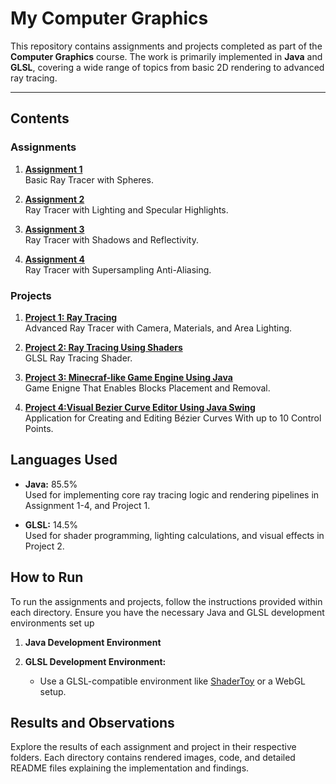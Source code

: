 # My Computer Graphics

This repository contains assignments and projects completed as part of the **Computer Graphics** course. The work is primarily implemented in **Java** and **GLSL**, covering a wide range of topics from basic 2D rendering to advanced ray tracing.

---

## Contents

### Assignments
1. **[Assignment 1](Assignment_1/README.MD)**  
   Basic Ray Tracer with Spheres.

2. **[Assignment 2](Assignment_2/READMEMD)**  
   Ray Tracer with Lighting and Specular Highlights.

3. **[Assignment 3](Assignment_3/README.MD)**  
   Ray Tracer with Shadows and Reflectivity.

4. **[Assignment 4](Assignment_4/README.MD)**  
   Ray Tracer with Supersampling Anti-Aliasing.

### Projects
1. **[Project 1: Ray Tracing](Project_1/README.MD)**  
   Advanced Ray Tracer with Camera, Materials, and Area Lighting.

2. **[Project 2: Ray Tracing Using Shaders](Project_2/README.MD)**  
   GLSL Ray Tracing Shader.

3. **[Project 3: Minecraf-like Game Engine Using Java](Project_3_gameEngine/README.md)**  
   Game Enigne That Enables Blocks Placement and Removal.

4. **[Project 4:Visual Bezier Curve Editor Using Java Swing](Project_4_curveEditor/README.md)**  
   Application for Creating and Editing Bézier Curves With up to 10 Control Points.


## Languages Used

- **Java:** 85.5%  
  Used for implementing core ray tracing logic and rendering pipelines in Assignment 1-4, and Project 1.

- **GLSL:** 14.5%  
  Used for shader programming, lighting calculations, and visual effects in Project 2.



## How to Run

To run the assignments and projects, follow the instructions provided within each directory. Ensure you have the necessary Java and GLSL development environments set up

1. **Java Development Environment**  

2. **GLSL Development Environment:**  
   - Use a GLSL-compatible environment like [ShaderToy](https://www.shadertoy.com/) or a WebGL setup.  



## Results and Observations

Explore the results of each assignment and project in their respective folders. Each directory contains rendered images, code, and detailed README files explaining the implementation and findings.
